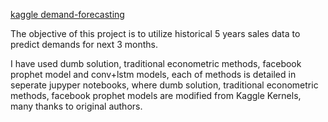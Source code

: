 [kaggle demand-forecasting](https://www.kaggle.com/c/demand-forecasting-kernels-only)


The objective of this project is to utilize historical 5 years sales data to predict demands for next 3 months.

I have used dumb solution, traditional econometric methods, facebook prophet model and conv+lstm models, each of methods is detailed in seperate jupyper notebooks, where dumb solution, traditional econometric methods, facebook prophet models are modified from Kaggle Kernels, many thanks to original authors.


